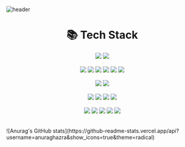 ![header](https://capsule-render.vercel.app/api?type=venom&color=0:4568DC,100:B06AB3&height=320&section=header&text=seungminBeak&fontSize=75&fontColor=ffffff&animation=twinkling&fontAlignY=35&desc=🚀%20Coding%20the%20Future&descAlignY=55&descSize=20)

<div align="center">
  <h1>📚 Tech Stack</h1>
  
  <img src="https://img.shields.io/badge/Java-ED8B00?style=for-the-badge&logo=openjdk&logoColor=white" >
  <img src="https://img.shields.io/badge/python-2e4c6d?style=for-the-badge&logo=openjdk&logoColor=white" >
  <br>
  <br>
  <img src="https://img.shields.io/badge/HTML5-E34F26?style=for-the-badge&logo=html5&logoColor=white" >
  <img src="https://img.shields.io/badge/CSS3-1572B6?style=for-the-badge&logo=css3&logoColor=white" >
  <img src="https://img.shields.io/badge/SCSS-bf4080?style=for-the-badge&logo=sass&logoColor=white" >
  <img src="https://img.shields.io/badge/JavaScript-F7DF1E?style=for-the-badge&logo=javascript&logoColor=black" >
  <img src="https://img.shields.io/badge/jQuery-78cff5?style=for-the-badge&logo=jquery&logoColor=white" >
  <img src="https://img.shields.io/badge/React-58c4dc?style=for-the-badge&logo=react&logoColor=white" >
  <br>
  <br>
  <img src="https://img.shields.io/badge/oracle-F80000?style=for-the-badge&logo=oracle&logoColor=white">
  <img src="https://img.shields.io/badge/mysql-4479A1?style=for-the-badge&logo=mysql&logoColor=white"> 
  <br>
  <br>
  <img src="https://img.shields.io/badge/Spring-6DB33F?style=for-the-badge&logo=spring&logoColor=white" >
  <img src="https://img.shields.io/badge/Spring_Boot-6DB33F?style=for-the-badge&logo=springboot&logoColor=white" >
  <img src="https://img.shields.io/badge/bootstrap-7952B3?style=for-the-badge&logo=bootstrap&logoColor=white">
  <img src="https://img.shields.io/badge/Thymeleaf-005F0F?style=for-the-badge&logo=Thymeleaf&logoColor=white">
  <br>
  <br>
  <img src="https://img.shields.io/badge/IntelliJ_IDEA-000000.svg?style=for-the-badge&logo=intellijidea&logoColor=white" />
  <img src="https://img.shields.io/badge/github-181717?style=for-the-badge&logo=github&logoColor=white">
  <img src="https://img.shields.io/badge/git-F05032?style=for-the-badge&logo=git&logoColor=white">
  <img src="https://img.shields.io/badge/fontawesome-339AF0?style=for-the-badge&logo=fontawesome&logoColor=white">
  <img src="https://img.shields.io/badge/docker-%230db7ed.svg?style=for-the-badge&logo=docker&logoColor=white" > 
</div>
<br>
<br>
![Anurag's GitHub stats](https://github-readme-stats.vercel.app/api?username=anuraghazra&show_icons=true&theme=radical)
